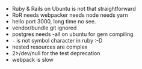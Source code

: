 - Ruby & Rails on Ubuntu is not that straightforward
- RoR needs webpacker needs node needs yarn
- hello port 3000, long time no see.
- vendor/bundle git ignored
- postgres needs -all on ubuntu for gem compiling
- `-` is not symbol character in ruby :-D
- nested resources are complex
- 2>/dev/null for the test deprecation
- webpack is slow